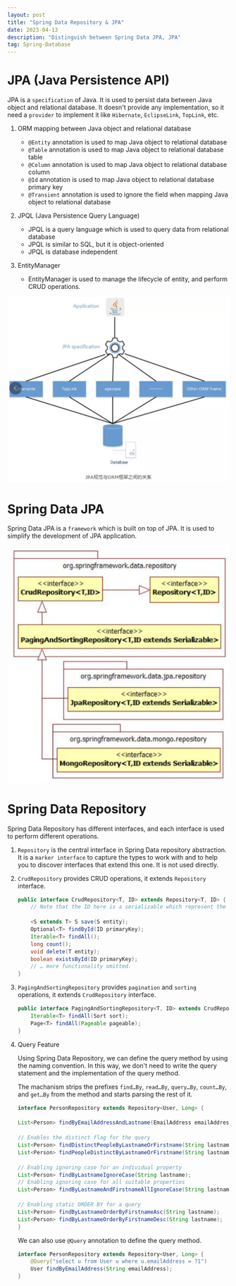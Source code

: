 ```yaml
---
layout: post
title: "Spring Data Repository & JPA"
date: 2023-04-13
description: "Distinguish between Spring Data JPA, JPA"
tag: Spring-Database
---
```


# JPA (Java Persistence API)

JPA is a `specification` of Java. It is used to persist data between Java object and relational database. It doesn't provide any implementation, so it need a `provider` to implement it like `Hibernate`, `EclipseLink`, `TopLink`, etc.

1.  ORM mapping between Java object and relational database

    - `@Entity` annotation is used to map Java object to relational database
    - `@Table` annotation is used to map Java object to relational database table
    - `@Column` annotation is used to map Java object to relational database column
    - `@Id` annotation is used to map Java object to relational database primary key
    - `@Transient` annotation is used to ignore the field when mapping Java object to relational database

2.  JPQL (Java Persistence Query Language)

    - JPQL is a query language which is used to query data from relational database
    - JPQL is similar to SQL, but it is object-oriented
    - JPQL is database independent

3.  EntityManager
    - EntityManager is used to manage the lifecycle of entity, and perform CRUD operations.

<img src = "/images/Full-Stack/SpringFramework/JPA-ORM.png">

# Spring Data JPA

Spring Data JPA is a `framework` which is built on top of JPA. It is used to simplify the development of JPA application.

<img src = "/images/Full-Stack/SpringFramework/SpringDataJPA.png">

# Spring Data Repository

Spring Data Repository has different interfaces, and each interface is used to perform different operations.

1. `Repository` is the central interface in Spring Data repository abstraction. It is a `marker interface` to capture the types to work with and to help you to discover interfaces that extend this one. It is not used directly.

2. `CrudRepository` provides CRUD operations, it extends `Repository` interface.

   ```Java
   public interface CrudRepository<T, ID> extends Repository<T, ID> {
       // Note that the ID here is a serializable which represent the id of the Entity

       <S extends T> S save(S entity);
       Optional<T> findById(ID primaryKey);
       Iterable<T> findAll();
       long count();
       void delete(T entity);
       boolean existsById(ID primaryKey);
       // … more functionality omitted.
   }
   ```

3. `PagingAndSortingRepository` provides `pagination` and `sorting` operations, it extends `CrudRepository` interface.

   ```Java
   public interface PagingAndSortingRepository<T, ID> extends CrudRepository<T, ID> {
       Iterable<T> findAll(Sort sort);
       Page<T> findAll(Pageable pageable);
   }
   ```

4. Query Feature

   Using Spring Data Repository, we can define the query method by using the naming convention. In this way, we don't need to write the query statement and the implementation of the query method.

   The machanism strips the prefixes `find…By`, `read…By`, `query…By`, `count…By`, and `get…By` from the method and starts parsing the rest of it.

   ```Java
   interface PersonRepository extends Repository<User, Long> {

   List<Person> findByEmailAddressAndLastname(EmailAddress emailAddress, String lastname);

   // Enables the distinct flag for the query
   List<Person> findDistinctPeopleByLastnameOrFirstname(String lastname, String firstname);
   List<Person> findPeopleDistinctByLastnameOrFirstname(String lastname, String firstname);

   // Enabling ignoring case for an individual property
   List<Person> findByLastnameIgnoreCase(String lastname);
   // Enabling ignoring case for all suitable properties
   List<Person> findByLastnameAndFirstnameAllIgnoreCase(String lastname, String firstname);

   // Enabling static ORDER BY for a query
   List<Person> findByLastnameOrderByFirstnameAsc(String lastname);
   List<Person> findByLastnameOrderByFirstnameDesc(String lastname);
   }
   ```

   We can also use `@Query` annotation to define the query method.

   ```Java
   interface PersonRepository extends Repository<User, Long> {
       @Query("select u from User u where u.emailAddress = ?1")
       User findByEmailAddress(String emailAddress);
   }
   ```
